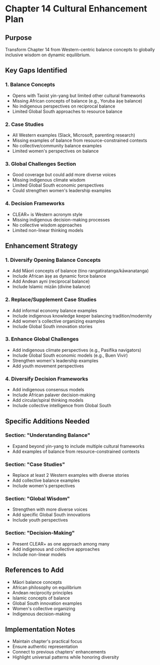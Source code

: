 # Chapter 14 Cultural Enhancement Plan

## Purpose
Transform Chapter 14 from Western-centric balance concepts to globally inclusive wisdom on dynamic equilibrium.

## Key Gaps Identified

### 1. Balance Concepts
- Opens with Taoist yin-yang but limited other cultural frameworks
- Missing African concepts of balance (e.g., Yoruba àṣẹ balance)
- No indigenous perspectives on reciprocal balance
- Limited Global South approaches to resource balance

### 2. Case Studies
- All Western examples (Slack, Microsoft, parenting research)
- Missing examples of balance from resource-constrained contexts
- No collective/community balance examples
- Limited women's perspectives on balance

### 3. Global Challenges Section
- Good coverage but could add more diverse voices
- Missing indigenous climate wisdom
- Limited Global South economic perspectives
- Could strengthen women's leadership examples

### 4. Decision Frameworks
- CLEAR+ is Western acronym style
- Missing indigenous decision-making processes
- No collective wisdom approaches
- Limited non-linear thinking models

## Enhancement Strategy

### 1. Diversify Opening Balance Concepts
- Add Māori concepts of balance (tino rangatiratanga/kāwanatanga)
- Include African àṣẹ as dynamic force balance
- Add Andean ayni (reciprocal balance)
- Include Islamic mizān (divine balance)

### 2. Replace/Supplement Case Studies
- Add informal economy balance examples
- Include indigenous knowledge keeper balancing tradition/modernity
- Add women's collective organizing examples
- Include Global South innovation stories

### 3. Enhance Global Challenges
- Add indigenous climate perspectives (e.g., Pasifika navigators)
- Include Global South economic models (e.g., Buen Vivir)
- Strengthen women's leadership examples
- Add youth movement perspectives

### 4. Diversify Decision Frameworks
- Add indigenous consensus models
- Include African palaver decision-making
- Add circular/spiral thinking models
- Include collective intelligence from Global South

## Specific Additions Needed

### Section: "Understanding Balance"
- Expand beyond yin-yang to include multiple cultural frameworks
- Add examples of balance from resource-constrained contexts

### Section: "Case Studies"
- Replace at least 2 Western examples with diverse stories
- Add collective balance examples
- Include women's perspectives

### Section: "Global Wisdom"
- Strengthen with more diverse voices
- Add specific Global South innovations
- Include youth perspectives

### Section: "Decision-Making"
- Present CLEAR+ as one approach among many
- Add indigenous and collective approaches
- Include non-linear models

## References to Add
- Māori balance concepts
- African philosophy on equilibrium
- Andean reciprocity principles
- Islamic concepts of balance
- Global South innovation examples
- Women's collective organizing
- Indigenous decision-making

## Implementation Notes
- Maintain chapter's practical focus
- Ensure authentic representation
- Connect to previous chapters' enhancements
- Highlight universal patterns while honoring diversity